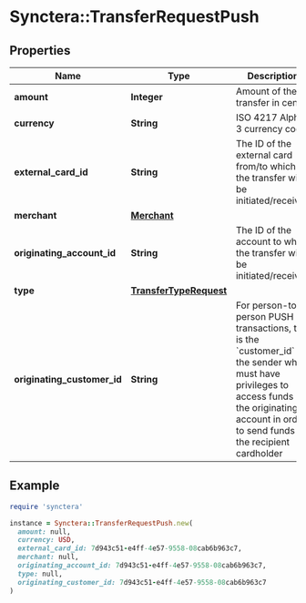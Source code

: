 # Synctera::TransferRequestPush

## Properties

| Name | Type | Description | Notes |
| ---- | ---- | ----------- | ----- |
| **amount** | **Integer** | Amount of the transfer in cents |  |
| **currency** | **String** | ISO 4217  Alpha-3 currency code |  |
| **external_card_id** | **String** | The ID of the external card from/to which the transfer will be initiated/received |  |
| **merchant** | [**Merchant**](Merchant.md) |  | [optional] |
| **originating_account_id** | **String** | The ID of the account to which the transfer will be initiated/received |  |
| **type** | [**TransferTypeRequest**](TransferTypeRequest.md) |  |  |
| **originating_customer_id** | **String** | For person-to-person PUSH transactions, this is the &#x60;customer_id&#x60; of the sender who must have privileges to access funds in the originating account in order to send funds to the recipient cardholder | [optional] |

## Example

```ruby
require 'synctera'

instance = Synctera::TransferRequestPush.new(
  amount: null,
  currency: USD,
  external_card_id: 7d943c51-e4ff-4e57-9558-08cab6b963c7,
  merchant: null,
  originating_account_id: 7d943c51-e4ff-4e57-9558-08cab6b963c7,
  type: null,
  originating_customer_id: 7d943c51-e4ff-4e57-9558-08cab6b963c7
)
```

